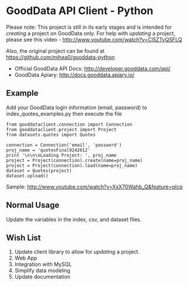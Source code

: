 GoodData API Client - Python
============================


Please note: This project is still in its early stages and is intended for *creating* a project on GoodData only. For help with *updating* a project, please see this video - http://www.youtube.com/watch?v=Cl5ZTvQSFLQ

Also, the original project can be found at https://github.com/mjhea0/gooddata-python

- Official GoodData API Docs: http://developer.gooddata.com/api/
- GoodData Apiary: http://docs.gooddata.apiary.io/


Example
------

Add your GoodData login information (email, password) to index_quotes_examples.py then execute the file

    from gooddataclient.connection import Connection
    from gooddataclient.project import Project
    from datasets.quotes import Quotes
  
    connection = Connection('email', 'password')
    proj_name = 'quotesFinal9242012'
    print '\n\n\nLoading Project: ', proj_name
    project = Project(connection).create(name=proj_name)
    project = Project(connection).load(name=proj_name)
    dataset = Quotes(project)
    dataset.upload()

Sample: http://www.youtube.com/watch?v=XxX70Wahb_Q&feature=plcp

    
Normal Usage
------------

Update the variables in the index, csv, and dataset files.


Wish List
-----------

1. Update client library to allow for *updating* a project.
2. Web App
3. Integration with MySQL
4. Simplify data modeling
5. Update documentation

